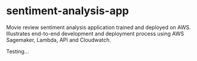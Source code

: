 # sentiment-analysis-app
Movie review sentiment analysis application trained and deployed on AWS. Illustrates end-to-end development and deployment process using AWS Sagemaker, Lambda, API and Cloudwatch. 

Testing...